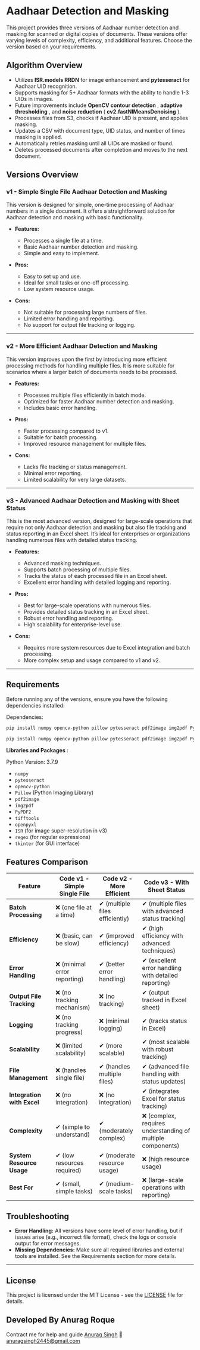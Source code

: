# Aadhaar Detection and Masking

This project provides three versions of Aadhaar number detection and masking for scanned or digital copies of documents. These versions offer varying levels of complexity, efficiency, and additional features. Choose the version based on your requirements.

## Algorithm Overview

* Utilizes **ISR.models RRDN** for image enhancement and **pytesseract** for Aadhaar UID recognition.
* Supports masking for 5+ Aadhaar formats with the ability to handle 1-3 UIDs in images.
* Future improvements include  **OpenCV contour detection** ,  **adaptive thresholding** , and **noise reduction** ( **cv2.fastNlMeansDenoising** ).
* Processes files from S3, checks if Aadhaar UID is present, and applies masking.
* Updates a CSV with document type, UID status, and number of times masking is applied.
* Automatically retries masking until all UIDs are masked or found.
* Deletes processed documents after completion and moves to the next document.

## Versions Overview

### **v1 - Simple Single File Aadhaar Detection and Masking**

This version is designed for simple, one-time processing of Aadhaar numbers in a single document. It offers a straightforward solution for Aadhaar detection and masking with basic functionality.

- **Features:**

  - Processes a single file at a time.
  - Basic Aadhaar number detection and masking.
  - Simple and easy to implement.
- **Pros:**

  - Easy to set up and use.
  - Ideal for small tasks or one-off processing.
  - Low system resource usage.
- **Cons:**

  - Not suitable for processing large numbers of files.
  - Limited error handling and reporting.
  - No support for output file tracking or logging.

---

### **v2 - More Efficient Aadhaar Detection and Masking**

This version improves upon the first by introducing more efficient processing methods for handling multiple files. It is more suitable for scenarios where a larger batch of documents needs to be processed.

- **Features:**

  - Processes multiple files efficiently in batch mode.
  - Optimized for faster Aadhaar number detection and masking.
  - Includes basic error handling.
- **Pros:**

  - Faster processing compared to v1.
  - Suitable for batch processing.
  - Improved resource management for multiple files.
- **Cons:**

  - Lacks file tracking or status management.
  - Minimal error reporting.
  - Limited scalability for very large datasets.

---

### **v3 - Advanced Aadhaar Detection and Masking with Sheet Status**

This is the most advanced version, designed for large-scale operations that require not only Aadhaar detection and masking but also file tracking and status reporting in an Excel sheet. It’s ideal for enterprises or organizations handling numerous files with detailed status tracking.

- **Features:**

  - Advanced masking techniques.
  - Supports batch processing of multiple files.
  - Tracks the status of each processed file in an Excel sheet.
  - Excellent error handling with detailed logging and reporting.
- **Pros:**

  - Best for large-scale operations with numerous files.
  - Provides detailed status tracking in an Excel sheet.
  - Robust error handling and reporting.
  - High scalability for enterprise-level use.
- **Cons:**

  - Requires more system resources due to Excel integration and batch processing.
  - More complex setup and usage compared to v1 and v2.

---

## Requirements

Before running any of the versions, ensure you have the following dependencies installed:

Dependencies:

```bash
pip install numpy opencv-python pillow pytesseract pdf2image img2pdf PyPDF2 tifftools openpyxl regex
```

```bash
pip install numpy opencv-python pillow pytesseract pdf2image img2pdf PyPDF2 tifftools openpyxl regex
```

 **Libraries and Packages** :

Python Version: 3.7.9

* `numpy`
* `pytesseract`
* `opencv-python`
* `Pillow` (Python Imaging Library)
* `pdf2image`
* `img2pdf`
* `PyPDF2`
* `tifftools`
* `openpyxl`
* `ISR` (for image super-resolution in v3)
* `regex` (for regular expressions)
* `tkinter` (for GUI interface)

## Features Comparison

| Feature                          | Code v1 - Simple Single File | Code v2 - More Efficient        | Code v3 - With Sheet Status                                 |
| -------------------------------- | ---------------------------- | ------------------------------- | ----------------------------------------------------------- |
| **Batch Processing**       | ❌ (one file at a time)      | ✔ (multiple files efficiently) | ✔ (multiple files with advanced status tracking)           |
| **Efficiency**             | ❌ (basic, can be slow)      | ✔ (improved efficiency)        | ✔ (high efficiency with advanced techniques)               |
| **Error Handling**         | ❌ (minimal error reporting) | ✔ (better error handling)      | ✔ (excellent error handling with detailed reporting)       |
| **Output File Tracking**   | ❌ (no tracking mechanism)   | ❌ (no tracking)                | ✔ (output tracked in Excel sheet)                          |
| **Logging**                | ❌ (no tracking progress)    | ❌ (minimal logging)            | ✔ (tracks status in Excel)                                 |
| **Scalability**            | ❌ (limited scalability)     | ✔ (more scalable)              | ✔ (most scalable with robust tracking)                     |
| **File Management**        | ❌ (handles single file)     | ✔ (handles multiple files)     | ✔ (advanced file handling with status updates)             |
| **Integration with Excel** | ❌ (no integration)          | ❌ (no integration)             | ✔ (integrates Excel for status tracking)                   |
| **Complexity**             | ✔ (simple to understand)    | ✔ (moderately complex)         | ❌ (complex, requires understanding of multiple components) |
| **System Resource Usage**  | ✔ (low resources required)  | ✔ (moderate resource usage)    | ❌ (high resource usage)                                    |
| **Best For**               | ✔ (small, simple tasks)     | ✔ (medium-scale tasks)         | ❌ (large-scale operations with reporting)                  |

## Troubleshooting

* **Error Handling:** All versions have some level of error handling, but if issues arise (e.g., incorrect file format), check the logs or console output for error messages.
* **Missing Dependencies:** Make sure all required libraries and external tools are installed. See the Requirements section for more details.

---

## License

This project is licensed under the MIT License - see the [LICENSE]() file for details.

## Developed By Anurag Roque

Contract me for help and guide
[Anurag Singh](mailto:anuragsingh2445@gmail.com) 📧 anuragsingh2445@gmail.com

